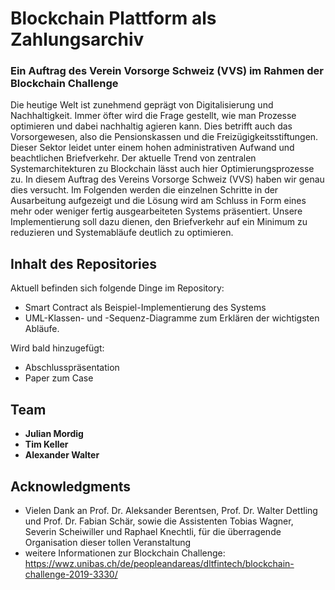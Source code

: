 # Blockchain Plattform als Zahlungsarchiv 
### Ein Auftrag des Verein Vorsorge Schweiz (VVS) im Rahmen der Blockchain Challenge

Die heutige Welt ist zunehmend geprägt von Digitalisierung und Nachhaltigkeit. Immer öfter wird die Frage gestellt, wie man Prozesse optimieren und dabei nachhaltig agieren kann. Dies betrifft auch das Vorsorgewesen, also die Pensionskassen und die Freizügigkeitsstiftungen. Dieser Sektor leidet unter einem hohen administrativen Aufwand und beachtlichen Briefverkehr. Der aktuelle Trend von zentralen Systemarchitekturen zu Blockchain lässt auch hier Optimierungsprozesse zu. In diesem Auftrag des Vereins Vorsorge Schweiz (VVS) haben wir genau dies versucht. Im Folgenden werden die einzelnen Schritte in der Ausarbeitung aufgezeigt und die Lösung wird am Schluss in Form eines mehr oder weniger fertig ausgearbeiteten Systems präsentiert. Unsere Implementierung soll dazu dienen, den Briefverkehr auf ein Minimum zu reduzieren und Systemabläufe deutlich zu optimieren.

## Inhalt des Repositories

Aktuell befinden sich folgende Dinge im Repository:
* Smart Contract als Beispiel-Implementierung des Systems
* UML-Klassen- und -Sequenz-Diagramme zum Erklären der wichtigsten Abläufe. 

Wird bald hinzugefügt: 
* Abschlusspräsentation  
* Paper zum Case

## Team

* **Julian Mordig**
* **Tim Keller**
* **Alexander Walter**


## Acknowledgments

* Vielen Dank an Prof. Dr. Aleksander Berentsen, Prof. Dr. Walter Dettling und Prof. Dr. Fabian Schär, sowie die Assistenten Tobias Wagner, Severin Scheiwiller und Raphael Knechtli, für die überragende Organisation dieser tollen Veranstaltung  
* weitere Informationen zur Blockchain Challenge: https://wwz.unibas.ch/de/peopleandareas/dltfintech/blockchain-challenge-2019-3330/